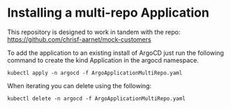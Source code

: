 # Installing a multi-repo Application

This repository is designed to work in tandem with the repo: https://github.com/chrisf-aarnet/mock-customers

To add the application to an existing install of ArgoCD just run the following command to create the kind Application in the argocd namespace.

```shell
kubectl apply -n argocd -f ArgoApplicationMultiRepo.yaml
```

When iterating you can delete using the following:

```shell
kubectl delete -n argocd -f ArgoApplicationMultiRepo.yaml
```

